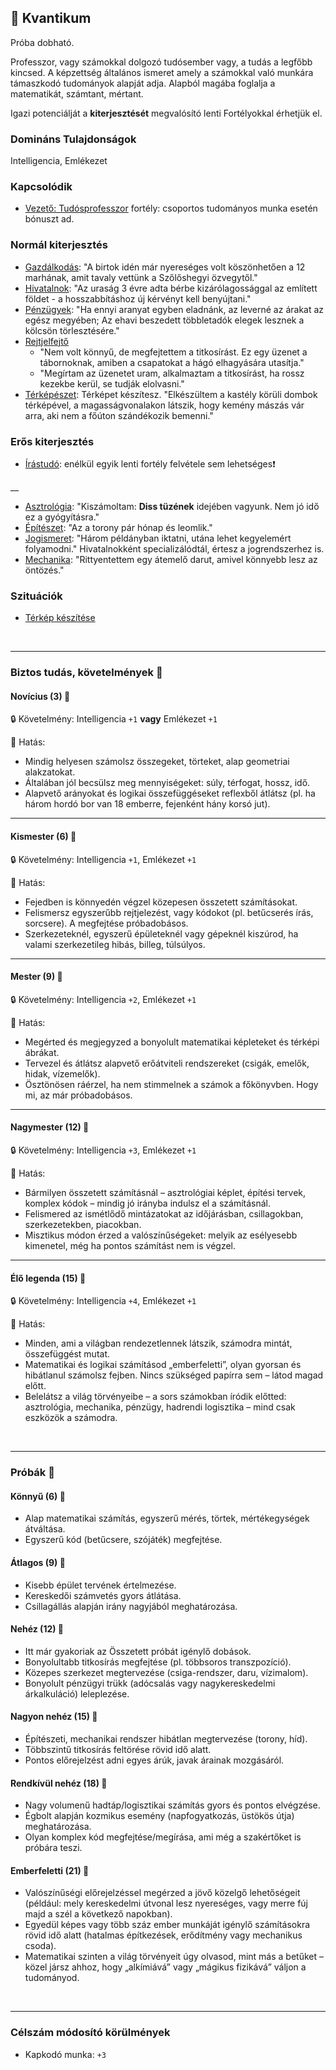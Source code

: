 ## 🔵 Kvantikum

Próba dobható.

Professzor, vagy számokkal dolgozó tudósember vagy, a tudás a legfőbb kincsed. A képzettség általános ismeret amely a számokkal való munkára támaszkodó tudományok alapját adja. Alapból magába foglalja a matematikát, számtant, mértant.

Igazi potenciálját a **kiterjesztését** megvalósító lenti Fortélyokkal érhetjük el.

### Domináns Tulajdonságok

Intelligencia, Emlékezet

### Kapcsolódik

- [Vezető: Tudósprofesszor](../fortelyok.altalanos/vezeto_tudosprofesszor.md) fortély: csoportos tudományos munka esetén bónuszt ad.

### Normál kiterjesztés

- [Gazdálkodás](../fortelyok.szabad/gazdalkodas.md): "A birtok idén már nyereséges volt köszönhetően a 12 marhának, amit tavaly vettünk a Szőlőshegyi özvegytől."
- [Hivatalnok](../fortelyok.szabad/hivatalnok.md): "Az uraság 3 évre adta bérbe kizárólagossággal az említett földet - a hosszabbításhoz új kérvényt kell benyújtani."
- [Pénzügyek](../fortelyok.szabad/penzugyek.md): "Ha ennyi aranyat egyben eladnánk, az leverné az árakat az egész megyében; Az ehavi beszedett többletadók elegek lesznek a kölcsön törlesztésére."
- [Rejtjelfejtő](../fortelyok.szabad/rejtjelfejto.md)
  - "Nem volt könnyű, de megfejtettem a titkosírást. Ez egy üzenet a tábornoknak, amiben a csapatokat a hágó elhagyására utasítja."
  - "Megírtam az üzenetet uram, alkalmaztam a titkosírást, ha rossz kezekbe kerül, se tudják elolvasni."
- [Térképészet](../fortelyok.szabad/terkepeszet.md): Térképet készítesz. "Elkészültem a kastély körüli dombok térképével, a magasságvonalakon látszik, hogy kemény mászás vár arra, aki nem a főúton szándékozik bemenni."

### Erős kiterjesztés

- [Írástudó](../fortelyok.altalanos/irastudo.md): enélkül egyik lenti fortély felvétele sem lehetséges❗

__

- [Asztrológia](../fortelyok.szabad/asztrologia.md): "Kiszámoltam: **Diss tüzének** idejében vagyunk. Nem jó idő ez a gyógyításra."
- [Építészet](../fortelyok.altalanos/epiteszet.md): "Az a torony pár hónap és leomlik."
- [Jogismeret](../fortelyok.szabad/jogismeret.md): "Három példányban iktatni, utána lehet kegyelemért folyamodni." Hivatalnokként specializálódtál, értesz a jogrendszerhez is. 
- [Mechanika](../fortelyok.altalanos/mechanika.md): "Rittyentettem egy átemelő darut, amivel könnyebb lesz az öntözés."

### Szituációk

- [Térkép készítése](../szituaciok/terkep_keszitese.md)

<br />

---
### Biztos tudás, követelmények 📖

#### Novícius (3) 📖

🔒 Követelmény: Intelligencia `+1` **vagy** Emlékezet `+1`

🌟 Hatás:
- Mindig helyesen számolsz összegeket, törteket, alap geometriai alakzatokat.
- Általában jól becsülsz meg mennyiségeket: súly, térfogat, hossz, idő.
- Alapvető arányokat és logikai összefüggéseket reflexből átlátsz (pl. ha három hordó bor van 18 emberre, fejenként hány korsó jut).

---
#### Kismester (6) 📖

🔒 Követelmény: Intelligencia `+1`, Emlékezet `+1`  

🌟 Hatás:
- Fejedben is könnyedén végzel közepesen összetett számításokat.
- Felismersz egyszerűbb rejtjelezést, vagy kódokot (pl. betűcserés írás, sorcsere). A megfejtése próbadobásos.
- Szerkezeteknél, egyszerű épületeknél vagy gépeknél kiszúrod, ha valami szerkezetileg hibás, billeg, túlsúlyos.

---
#### Mester (9) 📖

🔒 Követelmény: Intelligencia `+2`, Emlékezet `+1`  

🌟 Hatás:
- Megérted és megjegyzed a bonyolult matematikai képleteket és térképi ábrákat.
- Tervezel és átlátsz alapvető erőátviteli rendszereket (csigák, emelők, hidak, vízemelők).
- Ösztönösen ráérzel, ha nem stimmelnek a számok a főkönyvben. Hogy mi, az már próbadobásos.


---
#### Nagymester (12) 📖

🔒 Követelmény:  Intelligencia `+3`, Emlékezet `+1`  

🌟 Hatás:
- Bármilyen összetett számításnál – asztrológiai képlet, építési tervek, komplex kódok – mindig jó irányba indulsz el a számításnál.
- Felismered az ismétlődő mintázatokat az időjárásban, csillagokban, szerkezetekben, piacokban.
- Misztikus módon érzed a valószínűségeket: melyik az esélyesebb kimenetel, még ha pontos számítást nem is végzel.

---
#### Élő legenda (15) 📖

🔒 Követelmény:  Intelligencia `+4`, Emlékezet `+1`  

🌟 Hatás:
- Minden, ami a világban rendezetlennek látszik, számodra mintát, összefüggést mutat.
- Matematikai és logikai számításod „emberfeletti”, olyan gyorsan és hibátlanul számolsz fejben. Nincs szükséged papírra sem – látod magad előtt.
- Belelátsz a világ törvényeibe – a sors számokban íródik előtted: asztrológia, mechanika, pénzügy, hadrendi logisztika – mind csak eszközök a számodra.

<br />

---
### Próbák 🎲

#### Könnyű (6) 🎲 

- Alap matematikai számítás, egyszerű mérés, törtek, mértékegységek átváltása.
- Egyszerű kód (betűcsere, szójáték) megfejtése.

#### Átlagos (9) 🎲 

- Kisebb épület tervének értelmezése.
- Kereskedői számvetés gyors átlátása.
- Csillagállás alapján irány nagyjából meghatározása.

#### Nehéz (12) 🎲 

- Itt már gyakoriak az Összetett próbát igénylő dobások.
- Bonyolultabb titkosírás megfejtése (pl. többsoros transzpozíció).
- Közepes szerkezet megtervezése (csiga-rendszer, daru, vízimalom).
- Bonyolult pénzügyi trükk (adócsalás vagy nagykereskedelmi árkalkuláció) leleplezése.

#### Nagyon nehéz (15) 🎲 

- Építészeti, mechanikai rendszer hibátlan megtervezése (torony, híd).
- Többszintű titkosírás feltörése rövid idő alatt.
- Pontos előrejelzést adni egyes árúk, javak árainak mozgásáról.

#### Rendkívül nehéz (18) 🎲 

- Nagy volumenű hadtáp/logisztikai számítás gyors és pontos elvégzése.
- Égbolt alapján kozmikus esemény (napfogyatkozás, üstökös útja) meghatározása.
- Olyan komplex kód megfejtése/megírása, ami még a szakértőket is próbára teszi.

#### Emberfeletti (21) 🎲 

- Valószínűségi előrejelzéssel megérzed a jövő közelgő lehetőségeit (például: mely kereskedelmi útvonal lesz nyereséges, vagy merre fúj majd a szél a következő napokban).
- Egyedül képes vagy több száz ember munkáját igénylő számításokra rövid idő alatt (hatalmas építkezések, erődítmény vagy mechanikus csoda).
- Matematikai szinten a világ törvényeit úgy olvasod, mint más a betűket – közel jársz ahhoz, hogy „alkímiává” vagy „mágikus fizikává” váljon a tudományod.

<br />

---
### Célszám módosító körülmények

- Kapkodó munka: `+3`
